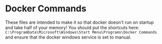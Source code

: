 # Docker Commands

These files are intended to make it so that docker doesn't run on startup and
take half of your memory! You should put the shortcuts here:
`C:\ProgramData\Microsoft\Windows\Start Menu\Programs\Docker Commands` and
ensure that the docker windows service is set to manual.

